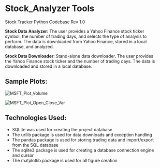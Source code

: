 # Stock_Analyzer Tools
Stock Tracker Python Codebase Rev 1.0

**Stock Data Analyzer**: The user provides a Yahoo Finance stock ticker symbol, the number of trading days, and selects the type of analysis to perform. The data is downloaded from Yahoo Finance, stored in a local database, and analyzed.

**Stock Data Downloader**: Stand-alone data downloader. The user provides the Yahoo Finance stock ticker and the number of trading days. The data is downloaded and stored in a local database.

## **Sample Plots:**
![MSFT_Plot_Volume](https://github.com/jaketimm/Stock_Analyzer/assets/154553278/a749cc8f-1217-4414-90b2-9b49d5167d82)

![MSFT_Plot_Open_Close_Var](https://github.com/jaketimm/Stock_Analyzer/assets/154553278/d6e2af1b-d286-4a30-97f0-2ad4222d06a7)


## **Technologies Used:**
- SQLite was used for creating the project database
- The urllib package is used for data downloads and exception handling
- The pandas package is used for storing trading data and import/export from the SQL database
- The sqlite3 package is used for creating a database connection engine and cursor
- The matplotlib package is used for all figure creation

